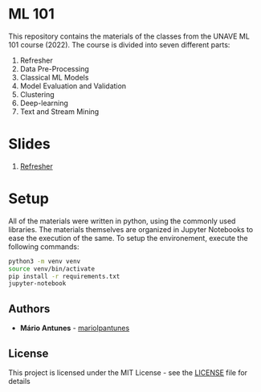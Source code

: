 # ML 101

This repository contains the materials of the classes from the UNAVE ML 101 course (2022).
The course is divided into seven different parts:
1. Refresher
2. Data Pre-Processing
3. Classical ML Models
4. Model Evaluation and Validation
5. Clustering
6. Deep-learning
7. Text and Stream Mining

# Slides

1. [Refresher](https://docs.google.com/presentation/d/1bIVQqsFho6R5_NAm1T9mJcf2izAfJ-s0YFSYAawtRK0/edit?usp=sharing)

# Setup

All of the materials were written in python, using the commonly used libraries.
The materials themselves are organized in Jupyter Notebooks to ease the execution of the same. 
To setup the environement, execute the following commands:

```bash
python3 -m venv venv
source venv/bin/activate
pip install -r requirements.txt
jupyter-notebook 
```

## Authors

* **Mário Antunes** - [mariolpantunes](https://github.com/mariolpantunes)

## License

This project is licensed under the MIT License - see the [LICENSE](LICENSE) file for details
